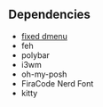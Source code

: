 ## Dependencies
- [fixed dmenu](https://github.com/enkore/j4-dmenu-desktop)
- feh
- polybar
- i3wm
- oh-my-posh
- FiraCode Nerd Font
- kitty

